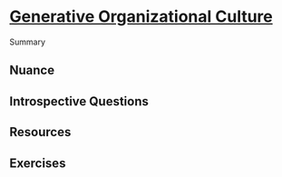 # [Generative Organizational Culture](https://dora.dev/devops-capabilities/cultural/generative-organizational-culture/)

Summary

## Nuance

## Introspective Questions

## Resources

## Exercises
